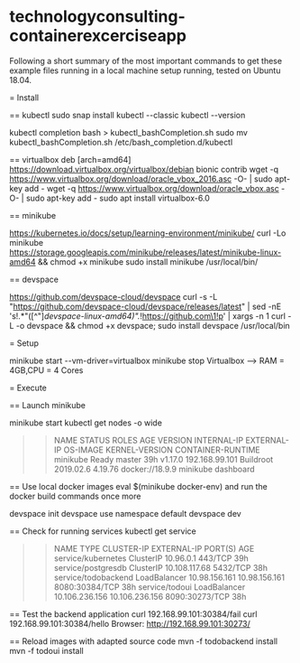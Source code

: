 # technologyconsulting-containerexcerciseapp

Following a short summary of the most important commands
to get these example files running in a local machine
setup running, tested on Ubuntu 18.04.

= Install

== kubectl
sudo snap install kubectl --classic
kubectl --version

kubectl completion bash > kubectl_bashCompletion.sh
sudo mv kubectl_bashCompletion.sh /etc/bash_completion.d/kubectl

== virtualbox
deb [arch=amd64] https://download.virtualbox.org/virtualbox/debian bionic contrib
wget -q https://www.virtualbox.org/download/oracle_vbox_2016.asc -O- | sudo apt-key add -
wget -q https://www.virtualbox.org/download/oracle_vbox.asc -O- | sudo apt-key add -
sudo apt install virtualbox-6.0

== minikube

https://kubernetes.io/docs/setup/learning-environment/minikube/
curl -Lo minikube https://storage.googleapis.com/minikube/releases/latest/minikube-linux-amd64   && chmod +x minikube
sudo install minikube /usr/local/bin/

== devspace

https://github.com/devspace-cloud/devspace
curl -s -L "https://github.com/devspace-cloud/devspace/releases/latest" | sed -nE 's!.*"([^"]*devspace-linux-amd64)".*!https://github.com\1!p' | xargs -n 1 curl -L -o devspace && chmod +x devspace;
sudo install devspace /usr/local/bin

= Setup

minikube start --vm-driver=virtualbox
minikube stop
Virtualbox --> RAM = 4GB,CPU = 4 Cores

= Execute

== Launch minikube

minikube start
kubectl get nodes -o wide
>> NAME       STATUS   ROLES    AGE   VERSION   INTERNAL-IP      EXTERNAL-IP   OS-IMAGE              KERNEL-VERSION   CONTAINER-RUNTIME
>> minikube   Ready    master   39h   v1.17.0   192.168.99.101   <none>        Buildroot 2019.02.6   4.19.76          docker://18.9.9
minikube dashboard

== Use local docker images
eval $(minikube docker-env)
and run the docker build commands once more

devspace init
devspace use namespace default
devspace dev

== Check for running services
kubectl get service
>> NAME                  TYPE           CLUSTER-IP       EXTERNAL-IP      PORT(S)          AGE
>> service/kubernetes    ClusterIP      10.96.0.1        <none>           443/TCP          39h
>> service/postgresdb    ClusterIP      10.108.117.68    <none>           5432/TCP         38h
>> service/todobackend   LoadBalancer   10.98.156.161    10.98.156.161    8080:30384/TCP   38h
>> service/todoui        LoadBalancer   10.106.236.156   10.106.236.156   8090:30273/TCP   38h

== Test the backend application
curl 192.168.99.101:30384/fail
curl 192.168.99.101:30384/hello
Browser: http://192.168.99.101:30273/

== Reload images with adapted source code
mvn -f todobackend install
mvn -f todoui install
